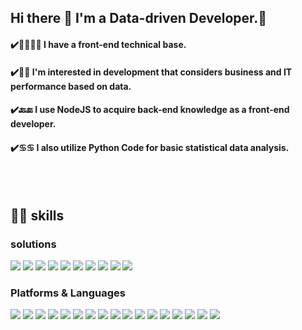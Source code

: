 ## Hi there 👋 I'm a Data-driven Developer.🤖
#### ✔️👨‍💻👨‍💻 I have a front-end technical base.
#### ✔️🤔🤔 I'm interested in development that considers business and IT performance based on data.
#### ✔️🔙🔚 I use NodeJS to acquire back-end knowledge as a front-end developer.
#### ✔️♋️♋️ I also utilize Python Code for basic statistical data analysis.

<br/><br/>
    
## 💪🏽 skills

### solutions
<img src="https://img.shields.io/badge/Google Analytics-E37400?style=flat-square&logo=Google Analytics&logoColor=white"/>  <img src="https://img.shields.io/badge/Google Optimize-B366F6?style=flat-square&logo=Google Optimize&logoColor=white"/>  <img src="https://img.shields.io/badge/Google Tag Manager-246FDB?style=flat-square&logo=Google Tag Manager&logoColor=white"/>  <img src="https://img.shields.io/badge/Google Search Console-458CF5?style=flat-square&logo=Google Search Console&logoColor=white"/>  <img src="https://img.shields.io/badge/Hotjar-FD3A5C?style=flat-square&logo=Hotjar&logoColor=white"/>  <img src="https://img.shields.io/badge/Adobe Target-006272?style=flat-square"/>  <img src="https://img.shields.io/badge/Mix Panel-7A1FA2?style=flat-square"/>  <img src="https://img.shields.io/badge/Insider-1A1B1F?style=flat-square"/>  <img src="https://img.shields.io/badge/Adobe Analytics-220052?style=flat-square"/>  <img src="https://img.shields.io/badge/Beusable-EF2D5E?style=flat-square"/>

### Platforms & Languages
<img src="https://img.shields.io/badge/React-61DAFB?style=flat-square&logo=React&logoColor=white"/>  <img src="https://img.shields.io/badge/JavaScript-F7DF1E?style=flat-square&logo=JavaScript&logoColor=white"/>  <img src="https://img.shields.io/badge/React Router-CA4245?style=flat-square&logo=React Router&logoColor=white"/>  <img src="https://img.shields.io/badge/TypeScript-3178C6?style=flat-square&logo=TypeScript&logoColor=white"/>  <img src="https://img.shields.io/badge/styled components-DB7093?style=flat-square&logo=styled-components&logoColor=white"/>  <img src="https://img.shields.io/badge/Node.js-339933?style=flat-square&logo=Node.js&logoColor=white"/>  <img src="https://img.shields.io/badge/Visual Studio Code-007ACC?style=flat-square&logo=Visual Studio Code&logoColor=white"/>  <img src="https://img.shields.io/badge/Express-000000?style=flat-square&logo=Express&logoColor=white"/>  <img src="https://img.shields.io/badge/Git-05032?style=flat-square&logo=Git&logoColor=white"/>  <img src="https://img.shields.io/badge/Python-3776AB?style=flat-square&logo=Python&logoColor=white"/>  <img src="https://img.shields.io/badge/Django-092E20?style=flat-square&logo=Django&logoColor=white"/>  <img src="https://img.shields.io/badge/Firebase-FFCA28?style=flat-square&logo=Firebase&logoColor=white"/>  <img src="https://img.shields.io/badge/Android-3DDC84?style=flat-square&logo=Android&logoColor=white"/>  <img src="https://img.shields.io/badge/Google Cloud-4285F4?style=flat-square&logo=Google Cloud&logoColor=white"/>  <img src="https://img.shields.io/badge/TensorFlow-FF6F00?style=flat-square&logo=TensorFlow&logoColor=white"/>  <img src="https://img.shields.io/badge/Chart.js-FF6384?style=flat-square&logo=Chart.js&logoColor=white"/>  <img src="https://img.shields.io/badge/D3.js-F9A03C?style=flat-square&logo=D3.js&logoColor=white"/>
	
